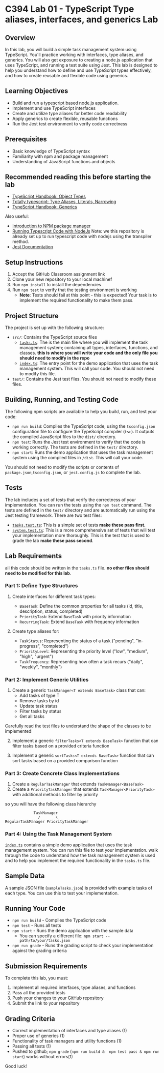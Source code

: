 # C394 Lab 01 - TypeScript Type aliases, interfaces, and generics  Lab

## Overview
In this lab, you will build a simple task management system using TypeScript. You'll practice working with interfaces, type aliases, and generics. You will also get exposure to creating a node.js application that uses TypeScript, and running a test suite using Jest.
This lab is designed to help you understand how to define and use TypeScript types effectively, and how to create reusable and flexible code using generics. 

## Learning Objectives
- Build and run a typescript based node.js application.
- Implement and use TypeScript interfaces
- Create and utilize type aliases for better code readability
- Apply generics to create flexible, reusable functions
- Run the Jest test environment to verify code correctness

## Prerequisites
- Basic knowledge of TypeScript syntax
- Familiarity with npm and package management
- Understanding of JavaScript functions and objects

## Recommended reading this before starting the lab
- [TypeScript Handbook: Object Types](https://www.typescriptlang.org/docs/handbook/2/objects.html)
- [Totally typescript: Type Aliases, Literals, Narrowing](https://www.totaltypescript.com/books/total-typescript-essentials/unions-literals-and-narrowing)
- [TypeScript Handbook: Generics](https://www.typescriptlang.org/docs/handbook/2/generics.html)

Also useful:
- [Introduction to NPM package manager](https://nodejs.org/en/learn/getting-started/an-introduction-to-the-npm-package-manager)
- [Running Typescript Code with NodeJs](https://nodejs.org/en/learn/getting-started/an-introduction-to-the-npm-package-manager)  Note: we this repository is already set up to run typescript code with nodejs using the transpiler method.
- [Jest Documentation](https://jestjs.io/docs/getting-started)

## Setup Instructions
1. Accept the GitHub Classroom assignment link
2. Clone your new repository to your local machinef
3. Run `npm install` to install the dependencies
4. Run `npm test` to verify that the testing environment is working
   - **Note**: Tests should fail at this point - this is expected! Your task is to implement the required functionality to make them pass.

## Project Structure
The project is set up with the following structure:
- `src/`: Contains the TypeScript source files
  - [`tasks.ts`](src/tasks.ts): The is the main file where you will implement the task management system; containing all types, interfaces, functions, and classes. **this is where you will write your code and the only file you should need to modify in the repo**
  - [`index.ts`](src/index.ts): The entry point for the demo application that uses the task management system.  This will call your code.  You should not need to modify this file.
- `test/`: Contains the Jest test files.  You should not need to modify these files.

## Building, Running, and Testing Code

The following npm scripts are available to help you build, run, and test your code:
- `npm run build`: Compiles the TypeScript code, using the `tsconfig.json` configuration file to configure the TypeScript compiler (`tsc`).  It outputs the compiled JavaScript files to the `dist/` directory.
- `npm test`: Runs the Jest test environment to verify that the code is working correctly.  The tests are defined in the `test/` directory.
- `npm start`: Runs the demo application that uses the task management system using the compiled files in `/dist`.  This will call your code.  

You should not need to modify the scripts or contents of `package.json`,`tsconfig.json`, or `jest.config.js` to complete the lab.

## Tests

The lab includes a set of tests that verify the correctness of your implementation. You can run the tests using the `npm test` command. The tests are defined in the `test/` directory and are automatically run using the Jest testing framework.  There are two test files:
- [`tasks.test.ts`](./tests/tasks.tests.ts): This is a simple set of tests **make these pass first**.
- [`system.test.ts`](./tests/system.test.ts): This is a more comprehensive set of tests that will test your implementation more thoroughly.  This is the test that is used to grade the lab **make these pass second**.

## Lab Requirements

all this code should be written in the `tasks.ts` file.  **no other files should need to be modified for this lab**.

### Part 1: Define Type Structures
1. Create interfaces for different task types:
   - `BaseTask`: Define the common properties for all tasks (id, title, description, status, completed)
   - `PriorityTask`: Extend `BaseTask` with priority information
   - `RecurringTask`: Extend `BaseTask` with frequency information

2. Create type aliases for:
   - `TaskStatus`: Representing the status of a task ("pending", "in-progress", "completed")
   - `PriorityLevel`: Representing the priority level ("low", "medium", "high", "urgent")
   - `TaskFrequency`: Representing how often a task recurs ("daily", "weekly", "monthly")

### Part 2: Implement Generic Utilities
1. Create a generic `TaskManager<T extends BaseTask>` class that can:
   - Add tasks of type T
   - Remove tasks by id
   - Update task status
   - Filter tasks by status
   - Get all tasks

Carefully read the test files to understand the shape of the classes to be implemented

2. Implement a generic `filterTasks<T extends BaseTask>` function that can filter tasks based on a provided criteria function

3. Implement a generic `sortTasks<T extends BaseTask>` function that can sort tasks based on a provided comparison function

### Part 3: Create Concrete Class Implementations
1. Create a `RegularTaskManager` that extends `TaskManager<BaseTask>`
2. Create a `PriorityTaskManager` that extends `TaskManager<PriorityTask>` with additional methods to filter by priority

so you will have the following class hierarchy
```
             TaskManager
               /       \
RegularTaskManager PriorityTaskManager
```
### Part 4: Using the Task Management System

[`index.ts`](src/index.ts) contains a simple demo application that uses the task management system. You can run this file to test your implementation.   walk through the code to understand how the task management system is used and to help you implement the required functionality in the `tasks.ts` file.

## Sample Data
A sample JSON file (`sampleTasks.json`) is provided with example tasks of each type. You can use this to test your implementation.

## Running Your Code
- `npm run build` - Compiles the TypeScript code
- `npm test` - Runs all tests
- `npm start` - Runs the demo application with the sample data
  - You can specify a different file: `npm start -- path/to/your/tasks.json`
- `npm run grade` - Runs the grading script to check your implementation against the grading criteria

## Submission Requirements
To complete this lab, you must:
1. Implement all required interfaces, type aliases, and functions
2. Pass all the provided tests
3. Push your changes to your GitHub repository
4. Submit the link to your repository

## Grading Criteria
- Correct implementation of interfaces and type aliases (1)
- Proper use of generics (1)
- Functionality of task managers and utility functions (1)
- Passing all tests (1)
- Pushed to github; `npm grade` (`npm run build &  npm test pass & npm run start`) works without errors(1)

Good luck!